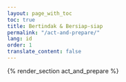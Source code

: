 ```yaml
---
layout: page_with_toc
toc: true
title: Bertindak & Bersiap-siap
permalink: "/act-and-prepare/"
lang: id
order: 1
translate_content: false
---
```



{% render_section act_and_prepare %}
